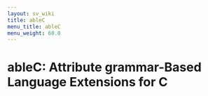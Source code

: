 ```yaml
---
layout: sv_wiki
title: ableC
menu_title: ableC
menu_weight: 60.0
---
```


# ableC: Attribute grammar-Based Language Extensions for C


 

